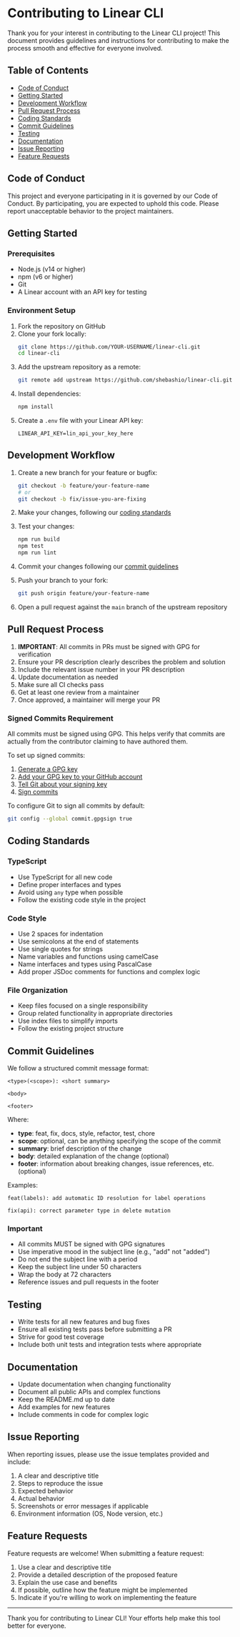 # Contributing to Linear CLI

Thank you for your interest in contributing to the Linear CLI project! This document provides guidelines and instructions for contributing to make the process smooth and effective for everyone involved.

## Table of Contents

- [Code of Conduct](#code-of-conduct)
- [Getting Started](#getting-started)
- [Development Workflow](#development-workflow)
- [Pull Request Process](#pull-request-process)
- [Coding Standards](#coding-standards)
- [Commit Guidelines](#commit-guidelines)
- [Testing](#testing)
- [Documentation](#documentation)
- [Issue Reporting](#issue-reporting)
- [Feature Requests](#feature-requests)

## Code of Conduct

This project and everyone participating in it is governed by our Code of Conduct. By participating, you are expected to uphold this code. Please report unacceptable behavior to the project maintainers.

## Getting Started

### Prerequisites

- Node.js (v14 or higher)
- npm (v6 or higher)
- Git
- A Linear account with an API key for testing

### Environment Setup

1. Fork the repository on GitHub
2. Clone your fork locally:
   ```bash
   git clone https://github.com/YOUR-USERNAME/linear-cli.git
   cd linear-cli
   ```
3. Add the upstream repository as a remote:
   ```bash
   git remote add upstream https://github.com/shebashio/linear-cli.git
   ```
4. Install dependencies:
   ```bash
   npm install
   ```
5. Create a `.env` file with your Linear API key:
   ```
   LINEAR_API_KEY=lin_api_your_key_here
   ```

## Development Workflow

1. Create a new branch for your feature or bugfix:
   ```bash
   git checkout -b feature/your-feature-name
   # or
   git checkout -b fix/issue-you-are-fixing
   ```

2. Make your changes, following our [coding standards](#coding-standards)

3. Test your changes:
   ```bash
   npm run build
   npm test
   npm run lint
   ```

4. Commit your changes following our [commit guidelines](#commit-guidelines)

5. Push your branch to your fork:
   ```bash
   git push origin feature/your-feature-name
   ```

6. Open a pull request against the `main` branch of the upstream repository

## Pull Request Process

1. **IMPORTANT**: All commits in PRs must be signed with GPG for verification
2. Ensure your PR description clearly describes the problem and solution
3. Include the relevant issue number in your PR description
4. Update documentation as needed
5. Make sure all CI checks pass
6. Get at least one review from a maintainer
7. Once approved, a maintainer will merge your PR

### Signed Commits Requirement

All commits must be signed using GPG. This helps verify that commits are actually from the contributor claiming to have authored them.

To set up signed commits:

1. [Generate a GPG key](https://docs.github.com/en/authentication/managing-commit-signature-verification/generating-a-new-gpg-key)
2. [Add your GPG key to your GitHub account](https://docs.github.com/en/authentication/managing-commit-signature-verification/adding-a-new-gpg-key-to-your-github-account)
3. [Tell Git about your signing key](https://docs.github.com/en/authentication/managing-commit-signature-verification/telling-git-about-your-signing-key)
4. [Sign commits](https://docs.github.com/en/authentication/managing-commit-signature-verification/signing-commits)

To configure Git to sign all commits by default:
```bash
git config --global commit.gpgsign true
```

## Coding Standards

### TypeScript

- Use TypeScript for all new code
- Define proper interfaces and types
- Avoid using `any` type when possible
- Follow the existing code style in the project

### Code Style

- Use 2 spaces for indentation
- Use semicolons at the end of statements
- Use single quotes for strings
- Name variables and functions using camelCase
- Name interfaces and types using PascalCase
- Add proper JSDoc comments for functions and complex logic

### File Organization

- Keep files focused on a single responsibility
- Group related functionality in appropriate directories
- Use index files to simplify imports
- Follow the existing project structure

## Commit Guidelines

We follow a structured commit message format:

```
<type>(<scope>): <short summary>

<body>

<footer>
```

Where:
- **type**: feat, fix, docs, style, refactor, test, chore
- **scope**: optional, can be anything specifying the scope of the commit
- **summary**: brief description of the change
- **body**: detailed explanation of the change (optional)
- **footer**: information about breaking changes, issue references, etc. (optional)

Examples:
```
feat(labels): add automatic ID resolution for label operations

fix(api): correct parameter type in delete mutation
```

### Important
- All commits MUST be signed with GPG signatures
- Use imperative mood in the subject line (e.g., "add" not "added")
- Do not end the subject line with a period
- Keep the subject line under 50 characters
- Wrap the body at 72 characters
- Reference issues and pull requests in the footer

## Testing

- Write tests for all new features and bug fixes
- Ensure all existing tests pass before submitting a PR
- Strive for good test coverage
- Include both unit tests and integration tests where appropriate

## Documentation

- Update documentation when changing functionality
- Document all public APIs and complex functions
- Keep the README.md up to date
- Add examples for new features
- Include comments in code for complex logic

## Issue Reporting

When reporting issues, please use the issue templates provided and include:

1. A clear and descriptive title
2. Steps to reproduce the issue
3. Expected behavior
4. Actual behavior
5. Screenshots or error messages if applicable
6. Environment information (OS, Node version, etc.)

## Feature Requests

Feature requests are welcome! When submitting a feature request:

1. Use a clear and descriptive title
2. Provide a detailed description of the proposed feature
3. Explain the use case and benefits
4. If possible, outline how the feature might be implemented
5. Indicate if you're willing to work on implementing the feature

---

Thank you for contributing to Linear CLI! Your efforts help make this tool better for everyone.